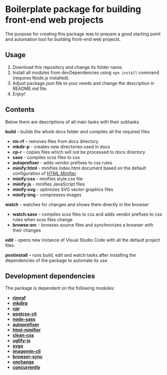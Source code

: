 # Boilerplate package for building front-end web projects

The purpose for creating this package was to prepare a good starting point and automation tool for building front-end web projects.

## Usage
1. Download this repository and change its folder name.
2. Install all modules from devDependencies using `npm install` command (requires Node.js installed).
3. Adjust package.json file to your needs and change the description in README.md file.
4. Enjoy!

## Contents
Below there are descriptions of all main tasks with their subtasks

**build** – builds the whole docs folder and compiles all the required files
* **rm-rf** – removes files from docs directory
* **mkdir-p** - creates new directories used in docs
* **cp-r** - copies files which will not be processed to docs directory
* **sass** - compiles scss files to css
* **autoprefixer** - adds vendor prefixes to css rules
* **minify:html** - minifies index.html document based on the default configuration of [HTML Minifier]("https://kangax.github.io/html-minifier/")
* **minify:css** - minifies style.css file
* **minify:js** - minifies JavaScript files
* **minify:svg** - optimizes SVG vector graphics files
* **minify:img** - compresses images

**watch** – watches for changes and shows them directly in the browser
* **watch:sass** – compiles scss files to css and adds vendor prefixes to css rules when scss files change
* **browse:src** - browses source files and synchronizes a browser with their changes

**edit** - opens new instance of Visual Studio Code with all the default project files

**postinstall** – runs build, edit and watch tasks after installing the dependencies of the package to automate its use

## Development dependencies

The package is dependent on the following modules:
* <a href="http://www.npmjs.com/package/rimraf" target="_blank">**rimraf**</a>
* <a href="http://www.npmjs.com/package/mkdirp" target="_blank">**mkdirp**</a>
* <a href="http://www.npmjs.com/package/cpr" target="_blank">**cpr**</a>
* <a href="http://www.npmjs.com/package/postcss-cli" target="_blank">**postcss-cli**</a>
* <a href="http://www.npmjs.com/package/node-sass" target="_blank">**node-sass**</a>
* <a href="http://www.npmjs.com/package/autoprefixer" target="_blank">**autoprefixer**</a>
* <a href="http://www.npmjs.com/package/html-minifier" target="_blank">**html-minifier**</a>
* <a href="http://www.npmjs.com/package/clean-css" target="_blank">**clean-css**</a>
* <a href="http://www.npmjs.com/package/uglify-js" target="_blank">**uglify-js**</a>
* <a href="https://www.npmjs.com/package/svgo" target="_blank">**svgo**</a>
* <a href="http://www.npmjs.com/package/imagemin-cli" target="_blank">**imagemin-cli**</a>
* <a href="http://www.npmjs.com/package/browser-sync" target="_blank">**browser-sync**</a>
* <a href="http://www.npmjs.com/package/onchange" target="_blank">**onchange**</a>
* <a href="https://www.npmjs.com/package/concurrently" target="_blank">**concurrently**</a>
